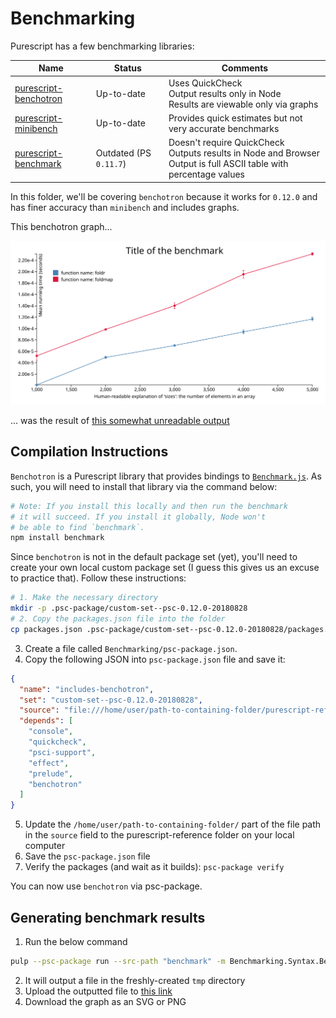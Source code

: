 # Benchmarking

Purescript has a few benchmarking libraries:

| Name | Status | Comments |
| - | - | - |
| [purescript-benchotron](https://pursuit.purescript.org/packages/purescript-benchotron/7.0.0) | Up-to-date | Uses QuickCheck<br>Output results only in Node<br>Results are viewable only via graphs |
| [purescript-minibench](https://pursuit.purescript.org/packages/purescript-minibench/2.0.0/docs/Performance.Minibench) | Up-to-date | Provides quick estimates but not very accurate benchmarks
| [purescript-benchmark](https://pursuit.purescript.org/packages/purescript-benchmark/0.1.0) | Outdated (PS `0.11.7`) | Doesn't require QuickCheck<br>Outputs results in Node and Browser<br>Output is full ASCII table with percentage values

In this folder, we'll be covering `benchotron` because it works for `0.12.0` and has finer accuracy than `minibench` and includes graphs.

This benchotron graph...

![benchmark results](./benchmark-results/file-name-for-output.svg)

... was the result of [this somewhat unreadable output](./benchmark-results/file-name-for-output.json)

## Compilation Instructions

`Benchotron` is a Purescript library that provides bindings to [`Benchmark.js`](https://benchmarkjs.com/). As such, you will need to install that library via the command below:
```bash
# Note: If you install this locally and then run the benchmark
# it will succeed. If you install it globally, Node won't
# be able to find `benchmark`.
npm install benchmark
```

Since `benchotron` is not in the default package set (yet), you'll need to create your own local custom package set (I guess this gives us an excuse to practice that). Follow these instructions:
```bash
# 1. Make the necessary directory
mkdir -p .psc-package/custom-set--psc-0.12.0-20180828
# 2. Copy the packages.json file into the folder
cp packages.json .psc-package/custom-set--psc-0.12.0-20180828/packages.json
```
3. Create a file called `Benchmarking/psc-package.json`.
4. Copy the following JSON into `psc-package.json` file and save it:
```json
{
  "name": "includes-benchotron",
  "set": "custom-set--psc-0.12.0-20180828",
  "source": "file:///home/user/path-to-containing-folder/purescript-reference/21-Hello-World/06-Benchmarking/packages.json",
  "depends": [
    "console",
    "quickcheck",
    "psci-support",
    "effect",
    "prelude",
    "benchotron"
  ]
}
```
5. Update the `/home/user/path-to-containing-folder/` part of the file path in the `source` field to the purescript-reference folder on your local computer
6. Save the `psc-package.json` file
7. Verify the packages (and wait as it builds): `psc-package verify`

You can now use `benchotron` via psc-package.

## Generating benchmark results

1. Run the below command
```bash
pulp --psc-package run --src-path "benchmark" -m Benchmarking.Syntax.Benchotron
```
2. It will output a file in the freshly-created `tmp` directory
3. Upload the outputted file to [this link](http://harry.garrood.me/purescript-benchotron-svg-renderer/)
4. Download the graph as an SVG or PNG
